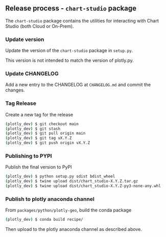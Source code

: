 ## Release process - `chart-studio` package

The `chart-studio` package contains the utilities for interacting with
Chart Studio (both Cloud or On-Prem).

### Update version

Update the version of the `chart-studio` package in
`setup.py`.

This version is not intended to match the version of plotly.py.

### Update CHANGELOG

Add a new entry to the CHANGELOG at `CHANGELOG.md` and commit the changes.

### Tag Release

Create a new tag for the release

```bash
(plotly_dev) $ git checkout main
(plotly_dev) $ git stash
(plotly_dev) $ git pull origin main
(plotly_dev) $ git tag vX.Y.Z
(plotly_dev) $ git push origin vX.Y.Z
```

### Publishing to PYPI

Publish the final version to PyPI

```bash
(plotly_dev) $ python setup.py sdist bdist_wheel
(plotly_dev) $ twine upload dist/chart_studio-X.Y.Z.tar.gz
(plotly_dev) $ twine upload dist/chart_studio-X.Y.Z-py3-none-any.whl
```

### Publish to plotly anaconda channel

From `packages/python/plotly-geo`, build the conda package
```bash
(plotly_dev) $ conda build recipe/
```

Then upload to the plotly anaconda channel as described above.